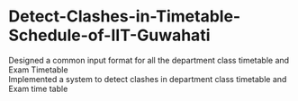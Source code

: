 # Detect-Clashes-in-Timetable-Schedule-of-IIT-Guwahati
Designed a common input format for all the department class timetable and Exam Timetable  
Implemented a system to detect clashes in department class timetable and Exam time table 
